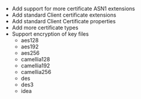 * Add support for more certificate ASN1 extensions
* Add standard Client certificate extensions
* Add standard Client Certificate properties
* Add more certificate types
* Support encryption of key files
  * aes128
  * aes192
  * aes256
  * camellia128
  * camellia192
  * camellia256
  * des
  * des3
  * idea